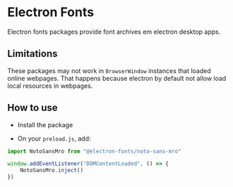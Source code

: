 # Electron Fonts

Electron fonts packages provide font archives em electron desktop apps.

## Limitations

These packages may not work in `BrowserWindow` instances that loaded online webpages. That happens because electron by default not allow load local resources in webpages.

## How to use

* Install the package

* On your `preload.js`, add:

```ts
import NotoSansMro from "@electron-fonts/noto-sans-mro"

window.addEventListener("DOMContentLoaded", () => {
    NotoSansMro.inject()
})
```